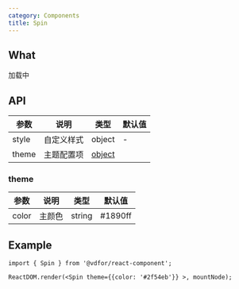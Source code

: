 ```yaml
---
category: Components
title: Spin
---
```


## What

加载中

## API

| 参数 | 说明 | 类型 | 默认值 |
| --- | --- | --- | --- |
| style | 自定义样式 | object | - |
| theme | 主题配置项 | [object](#theme) |  |

### theme

| 参数 | 说明 | 类型 | 默认值 |
| --- | --- | --- | --- |
| color | 主颜色 | string | #1890ff |

## Example

```tsx
import { Spin } from '@vdfor/react-component';

ReactDOM.render(<Spin theme={{color: '#2f54eb'}} >, mountNode);
```
